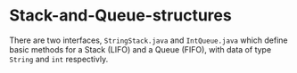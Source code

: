 # Stack-and-Queue-structures

There are two interfaces, `StringStack.java` and `IntQueue.java` which define basic methods for a Stack (LIFO) and a Queue (FIFO), with data of type `String` and `int` respectivly.


